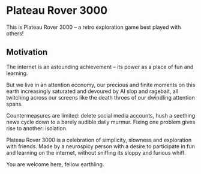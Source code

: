 # Plateau Rover 3000

This is Plateau Rover 3000 – a retro exploration game best played with others!

## Motivation

The internet is an astounding achievement – its power as a place of fun and learning.

But we live in an attention economy, our precious and finite moments on this earth increasingly saturated and devoured by AI slop and ragebait, all twitching across our screens like the death throes of our dwindling attention spans.

Countermeasures are limited: delete social media accounts, hush a seething news cycle down to a barely audible daily murmur. 
Fixing one problem gives rise to another: isolation.

Plateau Rover 3000 is a celebration of simplicity, slowness and exploration with friends. 
Made by a neurospicy person with a desire to participate in fun and learning on the internet, without sniffing its sloppy and furious whiff.

You are welcome here, fellow earthling.
